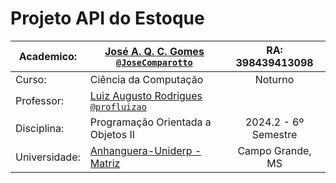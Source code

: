 # Projeto API do Estoque

| Academico:    | [José A. Q. C. Gomes <code>@JoseComparotto</code>](https://github.com/JoseComparotto) | RA: 398439413098     |
| ------------- | ------------------------------------------------------------------------------------- | :------------------: |
| Curso:        | Ciência da Computação                                                                 | Noturno              |
| Professor:    | [Luiz Augusto Rodrigues <code>@profluizao</code>](https://github.com/profluizao)      |                      |
| Disciplina:   | Programação Orientada a Objetos II                                                    | 2024.2 - 6º Semestre |
| Universidade: | [Anhanguera-Uniderp - Matriz](https://www.uniderp.com.br/)                            | Campo Grande, MS     |

